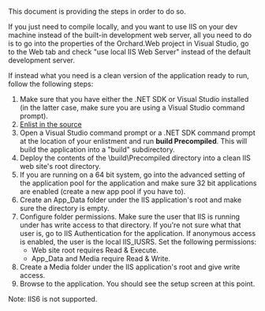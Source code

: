 This document is providing the steps in order to do so.

If you just need to compile locally, and you want to use IIS on your dev machine instead of
the built-in development web server, all you need to do is to go into the properties of
the Orchard.Web project in Visual Studio, go to the Web tab and check "use local IIS Web Server"
instead of the default development server.

If instead what you need is a clean version of the application ready to run, follow the following steps:

1. Make sure that you have either the .NET SDK or Visual Studio installed
(in the latter case, make sure you are using a Visual Studio command prompt).
2. [Enlist in the source](http://orchardproject.net/docs/Setting-up-a-source-enlistment.ashx)
3. Open a Visual Studio command prompt or a .NET SDK command prompt at the location of your enlistment
and run **build Precompiled**. This will build the application into a "build" subdirectory.
4. Deploy the contents of the \build\Precompiled directory into a clean IIS web site's root directory.
5. If you are running on a 64 bit system, go into the advanced setting of the application pool
for the application and make sure 32 bit applications are enabled (create a new app pool if you have to).
6. Create an App\_Data folder under the IIS application's root and make sure the directory is empty.
6. Configure folder permissions. Make sure the user that IIS is running under has write access to that directory. If you're not sure what that user is, go to IIS Authentication for the application. If anonymous access is enabled, the user is the local IIS\_IUSRS. Set the following permissions:
	- Web site root requires Read & Execute. 
	- App\_Data and Media require Read & Write.
7. Create a Media folder under the IIS application's root and give write access.
8. Browse to the application. You should see the setup screen at this point.

Note: IIS6 is not supported.
